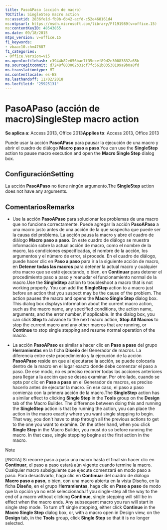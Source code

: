 ```yaml
---
title: PasoAPaso (acción de macro)
TOCTitle: SingleStep macro action
ms:assetid: 2836fe1d-fb9b-6b42-acfd-c52e468161d4
ms:mtpsurl: https://msdn.microsoft.com/library/Ff191989(v=office.15)
ms:contentKeyID: 48543855
ms.date: 09/18/2015
mtps_version: v=office.15
f1_keywords:
- vbaac10.chm47687
f1_categories:
- Office.Version=v15
ms.openlocfilehash: c3944b82e656bae7f35ecef89d2e30083832a65b
ms.sourcegitcommit: d7248f803002b31cf7fc561b03530199a9b0a8fd
ms.translationtype: MT
ms.contentlocale: es-ES
ms.lasthandoff: 11/02/2018
ms.locfileid: "25925131"
---
```

# <a name="singlestep-macro-action"></a><span data-ttu-id="f0e81-102">PasoAPaso (acción de macro)</span><span class="sxs-lookup"><span data-stu-id="f0e81-102">SingleStep macro action</span></span>


<span data-ttu-id="f0e81-103">**Se aplica a**: Access 2013, Office 2013</span><span class="sxs-lookup"><span data-stu-id="f0e81-103">**Applies to**: Access 2013, Office 2013</span></span>

<span data-ttu-id="f0e81-104">Puede usar la acción **PasoAPaso** para pausar la ejecución de una macro y abrir el cuadro de diálogo **Macro paso a paso**.</span><span class="sxs-lookup"><span data-stu-id="f0e81-104">You can use the **SingleStep** action to pause macro execution and open the **Macro Single Step** dialog box.</span></span>

## <a name="setting"></a><span data-ttu-id="f0e81-105">Configuración</span><span class="sxs-lookup"><span data-stu-id="f0e81-105">Setting</span></span>

<span data-ttu-id="f0e81-106">La acción **PasoAPaso** no tiene ningún argumento.</span><span class="sxs-lookup"><span data-stu-id="f0e81-106">The **SingleStep** action does not have any arguments.</span></span>

## <a name="remarks"></a><span data-ttu-id="f0e81-107">Comentarios</span><span class="sxs-lookup"><span data-stu-id="f0e81-107">Remarks</span></span>

  - <span data-ttu-id="f0e81-p101">Use la acción **PasoAPaso** para solucionar los problemas de una macro que no funciona correctamente. Puede agregar la acción **PasoAPaso** a una macro justo antes de una acción de la que sospecha que puede ser la causa del problema. La acción pausa la macro y abre el cuadro de diálogo **Macro paso a paso**. En este cuadro de diálogo se muestra información sobre la actual acción de macro, como el nombre de la macro, las condiciones especificadas, el nombre de la acción, los argumentos y el número de error, si procede. En el cuadro de diálogo, puede hacer clic en **Paso a paso** para ir a la siguiente acción de macro, en **Detener todas las macros** para detener la actual macro y cualquier otra macro que se esté ejecutando, o bien, en **Continuar** para detener el procedimiento paso a paso y reanudar el funcionamiento normal de la macro.</span><span class="sxs-lookup"><span data-stu-id="f0e81-p101">Use the **SingleStep** action to troubleshoot a macro that is not working properly. You can add the **SingleStep** action to a macro just before an action that you suspect may be the cause of the problem. The action pauses the macro and opens the **Macro Single Step** dialog box. This dialog box displays information about the current macro action, such as the macro name, any specified conditions, the action name, arguments, and the error number, if applicable. In the dialog box, you can click **Step** to advance to the next macro action, **Stop All Macros** to stop the current macro and any other macros that are running, or **Continue** to stop single stepping and resume normal operation of the macro.</span></span>

  - <span data-ttu-id="f0e81-p102">La acción **PasoAPaso** es similar a hacer clic en **Paso a paso** del grupo **Herramientas** en la ficha **Diseño** del Generador de macros. La diferencia entre este procedimiento y la ejecución de la acción **PasoAPaso** reside en que al ejecutarse la acción, se puede colocarla dentro de la macro en el lugar exacto donde debe comenzar el paso a paso. De ese modo, no es preciso recorrer todas las acciones anteriores para llegar a la acción que se desea examinar. Por otro lado, cuando se opta por clic en **Paso a paso** en el Generador de macros, es preciso hacerlo antes de ejecutar la macro. En ese caso, el paso a paso comienza con la primera acción de la macro.</span><span class="sxs-lookup"><span data-stu-id="f0e81-p102">The **SingleStep** action has a similar effect to clicking **Single Step** in the **Tools** group on the **Design** tab of the Macro Builder. The difference between doing this and running the **SingleStep** action is that by running the action, you can place the action in the macro exactly where you want single stepping to begin. That way, you don't have to step through all the previous actions to get to the one you want to examine. On the other hand, when you click **Single Step** in the Macro Builder, you must do so before running the macro. In that case, single stepping begins at the first action in the macro.</span></span>


> [!NOTE]
> <P><span data-ttu-id="f0e81-p103">[!NOTA] Si recorre paso a paso una macro hasta el final sin hacer clic en <STRONG>Continuar</STRONG>, el paso a paso estará aún vigente cuando termine la macro. Cualquier macro subsiguiente que ejecute comenzará en modo paso a paso. Para desactivarlo, haga clic en <STRONG>Continuar</STRONG> del cuadro de diálogo <STRONG>Macro paso a paso</STRONG>, o bien, con una macro abierta en la vista Diseño, en la ficha <STRONG>Diseño</STRONG>, en el grupo <STRONG>Herramientas</STRONG>, haga clic en <STRONG>Paso a paso</STRONG> de modo que la opción ya no esté seleccionada.</span><span class="sxs-lookup"><span data-stu-id="f0e81-p103">If you single-step all the way to the end of a macro without clicking <STRONG>Continue</STRONG>, single stepping will still be in effect when the macro ends. Any subsequent macro you run will start in single step mode. To turn off single stepping, either click <STRONG>Continue</STRONG> in the <STRONG>Macro Single Step</STRONG> dialog box, or, with a macro open in Design view, on the <STRONG>Design</STRONG> tab, in the <STRONG>Tools</STRONG> group, click <STRONG>Single Step</STRONG> so that it is no longer selected.</span></span></P>


